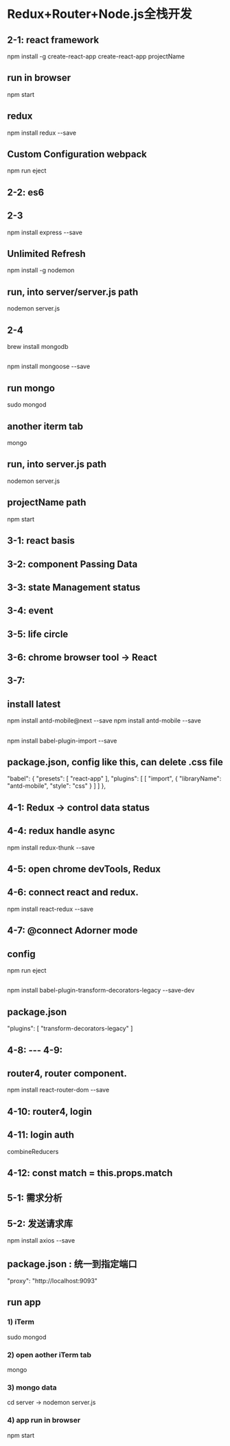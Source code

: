 # Redux+Router+Node.js全栈开发

## 2-1: react framework
npm install -g create-react-app
create-react-app projectName
## run in browser
npm start
## redux
npm install redux --save
## Custom Configuration webpack
npm run eject


## 2-2: es6


## 2-3
npm install express --save
## Unlimited Refresh
npm install -g nodemon
## run, into server/server.js path
nodemon server.js
 

## 2-4
brew install mongodb
## 
npm install mongoose --save
## run mongo
sudo mongod
## another iterm tab
mongo
## run, into server.js path
nodemon server.js
## projectName path
npm start


## 3-1: react basis


## 3-2: component Passing Data


## 3-3: state Management status


## 3-4: event


## 3-5: life circle


## 3-6: chrome browser tool -> React 


## 3-7: 
## install latest
npm install antd-mobile@next --save
npm install antd-mobile --save
## 
npm install babel-plugin-import --save
## package.json, config like this, can delete .css file
"babel": {
    "presets": [
      "react-app"
    ],
    "plugins": [
      [
        "import",
        {
          "libraryName": "antd-mobile",
          "style": "css"
        }
      ]
    ]
  },


## 4-1: Redux -> control data status

 
## 4-4: redux handle async
npm install redux-thunk --save


## 4-5: open chrome devTools, Redux


## 4-6: connect react and redux.
npm install react-redux --save


## 4-7: @connect Adorner mode
## config
npm run eject
##
npm install babel-plugin-transform-decorators-legacy --save-dev
## package.json 
 "plugins": [
    "transform-decorators-legacy"
 ]


## 4-8: --- 4-9:
## router4, router component.
npm install react-router-dom --save


## 4-10: router4, login


## 4-11: login auth
combineReducers


## 4-12: const match = this.props.match


## 5-1: 需求分析


## 5-2: 发送请求库
npm install axios --save
## package.json : 统一到指定端口
"proxy": "http://localhost:9093"
## run app
### 1) iTerm
sudo mongod
### 2) open aother iTerm tab
mongo
### 3) mongo data
cd server -> nodemon server.js
### 4) app run in browser
npm start

